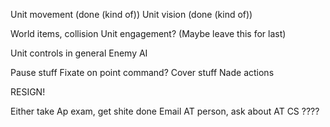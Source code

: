 Unit movement (done (kind of))
Unit vision (done (kind of))

World items, collision
Unit engagement? (Maybe leave this for last)

Unit controls in general
Enemy AI

Pause stuff
Fixate on point command?
Cover stuff
Nade actions


RESIGN!

Either take Ap exam, get shite done
Email AT person, ask about AT CS
????

